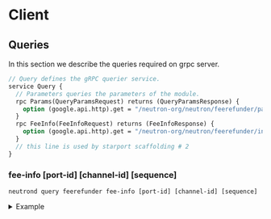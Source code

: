 # Client

## Queries

In this section we describe the queries required on grpc server.

```protobuf
// Query defines the gRPC querier service.
service Query {
  // Parameters queries the parameters of the module.
  rpc Params(QueryParamsRequest) returns (QueryParamsResponse) {
    option (google.api.http).get = "/neutron-org/neutron/feerefunder/params";
  }
  rpc FeeInfo(FeeInfoRequest) returns (FeeInfoResponse) {
    option (google.api.http).get = "/neutron-org/neutron/feerefunder/info";
  }
  // this line is used by starport scaffolding # 2
}
```

### fee-info [port-id] [channel-id] [sequence]

```shell
neutrond query feerefunder fee-info [port-id] [channel-id] [sequence]
```

<details>
  <summary>Example</summary>
  Returns fee info by port id, channel id and sequence:

  ```shell
  neutrond query feerefunder fee-info icacontroller-neutron14hj2tavq8fpesdwxxcu44rty3hh90vhujrvcmstl4zr3txmfvw9s5c2epq_1 channel_1 1
  ```

Output:

  ```yaml
  fee_info:
    - payer: neutron1nc5tatafv6eyq7llkr2gv50ff9e22mnf70qgjlv737ktmt4eswrqcd0mrx
      packet_id:
        - channel_id: channel_1
          port_id: icacontroller-neutron14hj2tavq8fpesdwxxcu44rty3hh90vhujrvcmstl4zr3txmfvw9s5c2epq_1
          sequence: 1
      fee:
        - recv_fee:
            - denom: "untrn"
              amount: "0"
          ack_fee:
            - denom: "untrn"
              amount: "500"
          timeout_fee:
            - denom: "untrn"
              amount: "500"
        payer: neutron10h9stc5v6ntgeygf5xf945njqq5h32r54rf7kf
  ```
</details>
